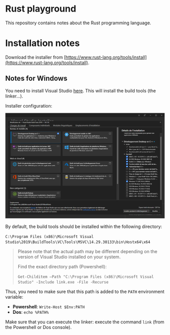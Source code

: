 # Rust playground

This repository contains notes about the Rust programming language.

# Installation notes

Download the installer from [https://www.rust-lang.org/tools/install](https://www.rust-lang.org/tools/install).

##  Notes for Windows

You need to install Visual Studio [here](https://visualstudio.microsoft.com/visual-cpp-build-tools/).
This will install the build tools (the linker...).

Installer configuration:

![](doc/images/vs-installer-install-config.png)

By default, the build tools should be installed within the following directory:

`C:\Program Files (x86)\Microsoft Visual Studio\2019\BuildTools\VC\Tools\MSVC\14.29.30133\bin\Hostx64\x64`

> Please note that the actual path may be different depending on the version of Visual Studio installed on your system.
>
> Find the exact directory path (Powershell):
> 
> `Get-Childitem –Path "C:\Program Files (x86)\Microsoft Visual Studio" -Include link.exe -File -Recurse`

Thus, you need to make sure that this path is added to the `PATH` environment variable:

* **Powershell**: `Write-Host $Env:PATH`
* **Dos**: `echo %PATH%`

Make sure that you can execute the linker: execute the command `link` (from the Powershell or Dos console).

